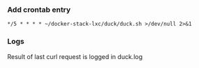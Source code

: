 ### Add crontab entry
```
*/5 * * * * ~/docker-stack-lxc/duck/duck.sh >/dev/null 2>&1
```

### Logs
Result of last curl request is logged in duck.log